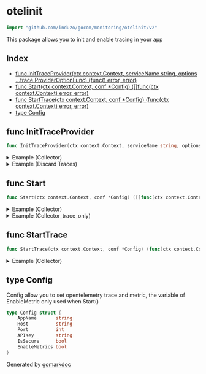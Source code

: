 <!-- Code generated by gomarkdoc. DO NOT EDIT -->

# otelinit

```go
import "github.com/induzo/gocom/monitoring/otelinit/v2"
```

This package allows you to init and enable tracing in your app

## Index

- [func InitTraceProvider(ctx context.Context, serviceName string, options ...trace.ProviderOptionFunc) (func() error, error)](<#func-inittraceprovider>)
- [func Start(ctx context.Context, conf *Config) ([]func(ctx context.Context) error, error)](<#func-start>)
- [func StartTrace(ctx context.Context, conf *Config) (func(ctx context.Context) error, error)](<#func-starttrace>)
- [type Config](<#type-config>)


## func InitTraceProvider

```go
func InitTraceProvider(ctx context.Context, serviceName string, options ...trace.ProviderOptionFunc) (func() error, error)
```

<details><summary>Example (Collector)</summary>
<p>

Initialize a otel trace provider with a collector

```go
{
	ctx := context.Background()

	shutdown, err := otelinit.InitTraceProvider(
		ctx,
		"simple-gohttp",
		trace.WithGRPCTraceExporter(
			ctx,
			otlptracegrpc.WithEndpoint(fmt.Sprintf("%s:%d", "otlp.nr-data.net", 4317)),
			otlptracegrpc.WithHeaders(map[string]string{"api-key": "123"}),
			otlptracegrpc.WithCompressor("gzip"),
		),
	)
	if err != nil {
		log.Println("failed to initialize opentelemetry")

		return
	}

	defer func() {
		if errS := shutdown(); errS != nil {
			log.Println("failed to shutdown")
		}
	}()

	fmt.Println(err)

}
```

#### Output

```
<nil>
```

</p>
</details>

<details><summary>Example (Discard Traces)</summary>
<p>

Initialize a otel trace provider and discard traces useful for dev

```go
{
	ctx := context.Background()

	shutdown, err := otelinit.InitTraceProvider(
		ctx,
		"simple-gohttp",
		trace.WithWriterTraceExporter(io.Discard),
	)
	if err != nil {
		log.Println("failed to initialize opentelemetry")

		return
	}

	defer func() {
		if errS := shutdown(); errS != nil {
			log.Println("failed to shutdown")
		}
	}()

	fmt.Println(err)

}
```

#### Output

```
<nil>
```

</p>
</details>

## func Start

```go
func Start(ctx context.Context, conf *Config) ([]func(ctx context.Context) error, error)
```

<details><summary>Example (Collector)</summary>
<p>

Init and start an otel trace and metric provider with a collector

```go
{
	ctx := context.Background()

	shutdowns, err := otelinit.Start(ctx, &otelinit.Config{
		AppName:       "simple-gohttp",
		Host:          "otlp.nr-data.net",
		Port:          4317,
		APIKey:        "123",
		IsSecure:      true,
		EnableMetrics: true,
	})
	if err != nil {
		log.Println("failed to start opentelemetry")

		return
	}

	for _, s := range shutdowns {
		shutdown := s
		defer func() {
			if errS := shutdown(ctx); errS != nil {
				log.Println("failed to shutdown")
			}
		}()
	}

	fmt.Println(err)

}
```

#### Output

```
<nil>
```

</p>
</details>

<details><summary>Example (Collector_trace_only)</summary>
<p>

Init and start an otel trace provider with a collector only

```go
{
	ctx := context.Background()

	shutdowns, err := otelinit.Start(ctx, &otelinit.Config{
		AppName:       "simple-gohttp",
		Host:          "otlp.nr-data.net",
		Port:          4317,
		APIKey:        "123",
		IsSecure:      true,
		EnableMetrics: false,
	})
	if err != nil {
		log.Println("failed to start opentelemetry")

		return
	}

	for _, s := range shutdowns {
		shutdown := s
		defer func() {
			if errS := shutdown(ctx); errS != nil {
				log.Println("failed to shutdown")
			}
		}()
	}

	fmt.Println(err)

}
```

#### Output

```
<nil>
```

</p>
</details>

## func StartTrace

```go
func StartTrace(ctx context.Context, conf *Config) (func(ctx context.Context) error, error)
```

<details><summary>Example (Collector)</summary>
<p>

Init and start an otel trace provider with a collector

```go
{
	ctx := context.Background()

	shutdown, err := otelinit.StartTrace(ctx, &otelinit.Config{
		AppName:  "simple-gohttp",
		Host:     "otlp.nr-data.net",
		Port:     4317,
		APIKey:   "123",
		IsSecure: true,
	})
	if err != nil {
		log.Println("failed to start opentelemetry")

		return
	}

	defer func() {
		if errS := shutdown(ctx); errS != nil {
			log.Println("failed to shutdown trace")
		}
	}()

	fmt.Println(err)

}
```

#### Output

```
<nil>
```

</p>
</details>

## type Config

Config allow you to set opentelemetry trace and metric, the variable of EnableMetric only used when Start\(\)

```go
type Config struct {
    AppName       string
    Host          string
    Port          int
    APIKey        string
    IsSecure      bool
    EnableMetrics bool
}
```



Generated by [gomarkdoc](<https://github.com/princjef/gomarkdoc>)
